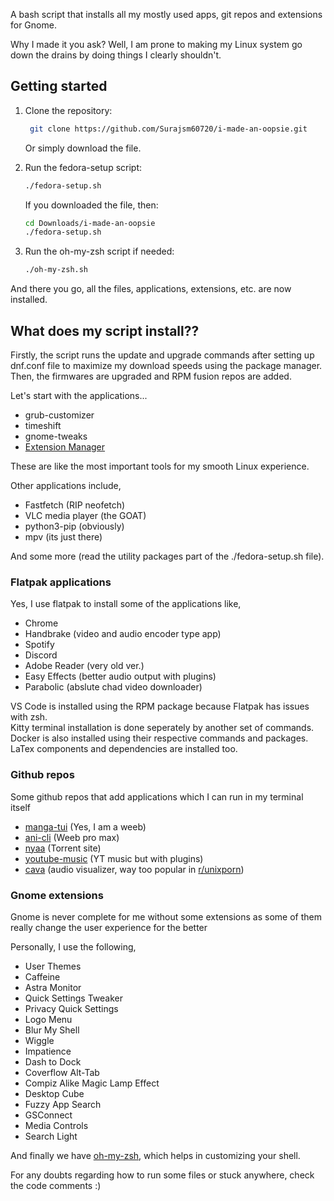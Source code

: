 A bash script that installs all my mostly used apps, git repos and extensions for Gnome.

Why I made it you ask? Well, I am prone to making my Linux system go down the drains by doing things I clearly shouldn't. 

## Getting started


1. Clone the repository:
   ```bash
    git clone https://github.com/Surajsm60720/i-made-an-oopsie.git
   ```
   Or simply download the file.

2. Run the fedora-setup script:
   ```bash
   ./fedora-setup.sh
   ```
   If you downloaded the file, then:
   ```bash
   cd Downloads/i-made-an-oopsie
   ./fedora-setup.sh
   ```

3. Run the oh-my-zsh script if needed:
   ```bash
   ./oh-my-zsh.sh
   ```

And there you go, all the files, applications, extensions, etc. are now installed.

## What does my script install??

Firstly, the script runs the update and upgrade commands after setting up dnf.conf file to maximize my download speeds using the package manager.
Then, the firmwares are upgraded and RPM fusion repos are added.

Let's start with the applications...

- grub-customizer
- timeshift 
- gnome-tweaks 
- [Extension Manager](https://github.com/mjakeman/extension-manager)

These are like the most important tools for my smooth Linux experience.

Other applications include, 

- Fastfetch (RIP neofetch)
- VLC media player (the GOAT)
- python3-pip (obviously)
- mpv (its just there)

And some more (read the utility packages part of the ./fedora-setup.sh file).

### Flatpak applications 

Yes, I use flatpak to install some of the applications like, 

- Chrome
- Handbrake (video and audio encoder type app)
- Spotify
- Discord
- Adobe Reader (very old ver.)
- Easy Effects (better audio output with plugins)
- Parabolic (abslute chad video downloader)

VS Code is installed using the RPM package because Flatpak has issues with zsh.<br>
Kitty terminal installation is done seperately by another set of commands.<br>
Docker is also installed using their respective commands and packages.<br>
LaTex components and dependencies are installed too.

### Github repos 

Some github repos that add applications which I can run in my terminal itself

- [manga-tui](https://github.com/josueBarretogit/manga-tui) (Yes, I am a weeb) 
- [ani-cli](https://github.com/pystardust/ani-cli) (Weeb pro max)
- [nyaa](https://github.com/Beastwick18/nyaa) (Torrent site)
- [youtube-music](https://github.com/th-ch/youtube-music) (YT music but with plugins)
- [cava](https://github.com/karlstav/cava) (audio visualizer, way too popular in [r/unixporn](https://www.reddit.com/r/unixporn/?rdt=33730))

### Gnome extensions 

Gnome is never complete for me without some extensions as some of them really change the user experience for the better

Personally, I use the following, 

- User Themes
- Caffeine
- Astra Monitor
- Quick Settings Tweaker
- Privacy Quick Settings
- Logo Menu
- Blur My Shell
- Wiggle
- Impatience
- Dash to Dock
- Coverflow Alt-Tab
- Compiz Alike Magic Lamp Effect
- Desktop Cube
- Fuzzy App Search
- GSConnect
- Media Controls
- Search Light

And finally we have [oh-my-zsh](https://github.com/ohmyzsh/ohmyzsh), which helps in customizing your shell. 

For any doubts regarding how to run some files or stuck anywhere, check the code comments :)